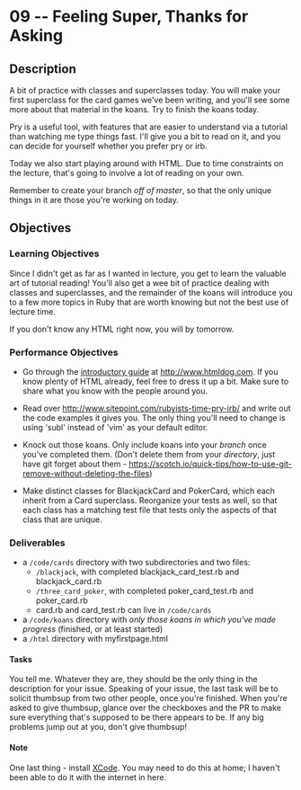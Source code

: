 # 09 -- Feeling Super, Thanks for Asking

## Description

A bit of practice with classes and superclasses today. You will make your first superclass for the card games we've been writing, and you'll see some more about that material in the koans. Try to finish the koans today.

Pry is a useful tool, with features that are easier to understand via a tutorial than watching me type things fast. I'll give you a bit to read on it, and you can decide for yourself whether you prefer pry or irb.

Today we also start playing around with HTML. Due to time constraints on the lecture, that's going to involve a lot of reading on your own. 

Remember to create your branch *off of master*, so that the only unique things in it are those you're working on today. 

## Objectives

### Learning Objectives

Since I didn't get as far as I wanted in lecture, you get to learn the valuable art of tutorial reading! You'll also get a wee bit of practice dealing with classes and superclasses, and the remainder of the koans will introduce you to a few more topics in Ruby that are worth knowing but not the best use of lecture time. 

If you don't know any HTML right now, you will by tomorrow.

### Performance Objectives

* Go through the [introductory guide](http://www.htmldog.com/guides/html/beginner/) at http://www.htmldog.com. If you know plenty of HTML already, feel free to dress it up a bit. Make sure to share what you know with the people around you.

* Read over http://www.sitepoint.com/rubyists-time-pry-irb/ and write out the code examples it gives you. The only thing you'll need to change is using 'subl' instead of 'vim' as your default editor.

* Knock out those koans. Only include koans into your *branch* once you've completed them. (Don't delete them from your *directory*, just have git forget about them - https://scotch.io/quick-tips/how-to-use-git-remove-without-deleting-the-files)

* Make distinct classes for BlackjackCard and PokerCard, which each inherit from a Card superclass. Reorganize your tests as well, so that each class has a matching test file that tests only the aspects of that class that are unique.

### Deliverables

* a `/code/cards` directory with two subdirectories and two files:
  * `/blackjack`, with completed blackjack_card_test.rb and blackjack_card.rb
  * `/three_card_poker`, with completed poker_card_test.rb and poker_card.rb
  * card.rb and card_test.rb can live in `/code/cards`
* a `/code/koans` directory with *only those koans in which you've made progress* (finished, or at least started)
* a `/html` directory with myfirstpage.html

#### Tasks

You tell me. Whatever they are, they should be the only thing in the description for your issue. Speaking of your issue, the last task will be to solicit thumbsup from two other people, once you're finished. When you're asked to give thumbsup, glance over the checkboxes and the PR to make sure everything that's supposed to be there appears to be. If any big problems jump out at you, don't give thumbsup!


#### Note

One last thing - install [XCode](https://itunes.apple.com/us/app/xcode/id497799835?ls=1&mt=12). You may need to do this at home; I haven't been able to do it with the internet in here.
